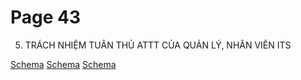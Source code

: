# Page 43


5. TRÁCH NHIỆM TUÂN THỦ ATTT
CỦA QUẢN LÝ, NHÂN VIÊN ITS

[Schema](page_43_img_0.png)
[Schema](page_43_img_1.png)
[Schema](page_43_img_2.png)
